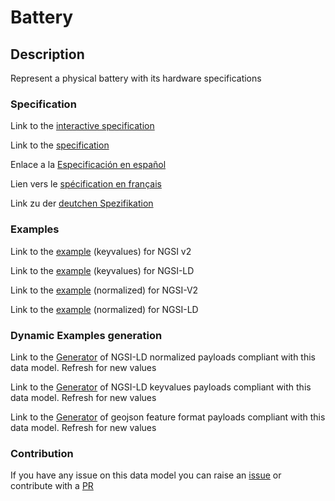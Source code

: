 # Battery

## Description 

Represent a physical battery with its hardware specifications
### Specification

Link to the [interactive specification](https://swagger.lab.fiware.org/?url=https://github.com/smart-data-models/dataModel.Battery/blob/master/Battery/swagger.yaml)

Link to the [specification](https://github.com/smart-data-models/dataModel.Battery/blob/master/Battery/doc/spec.md)

Enlace a la [Especificación en español](https://github.com/smart-data-models/dataModel.Battery/blob/master/Battery/doc/spec_ES.md)

Lien vers le [spécification en français](https://github.com/smart-data-models/dataModel.Battery/blob/master/Battery/doc/spec_FR.md)

Link zu der [deutchen Spezifikation](https://github.com/smart-data-models/dataModel.Battery/blob/master/Battery/doc/spec_DE.md)
### Examples

Link to the [example](https://github.com/smart-data-models/dataModel.Battery/blob/master/Battery/examples/example.json) (keyvalues) for NGSI v2

Link to the [example](https://github.com/smart-data-models/dataModel.Battery/blob/master/Battery/examples/example.jsonld) (keyvalues) for NGSI-LD

Link to the [example](https://github.com/smart-data-models/dataModel.Battery/blob/master/Battery/examples/example-normalized.json) (normalized) for NGSI-V2

Link to the [example](https://github.com/smart-data-models/dataModel.Battery/blob/master/Battery/examples/example-normalized.jsonld) (normalized) for NGSI-LD
### Dynamic Examples generation

Link to the [Generator](https://smartdatamodels.org/extra/ngsi-ld_generator_v0.92.php?schemaUrl=https://raw.githubusercontent.com/smart-data-models/dataModel.Battery/master/Battery/schema.json&email=info@smartdatamodels.org) of NGSI-LD normalized payloads compliant with this data model. Refresh for new values

Link to the [Generator](https://smartdatamodels.org/extra/ngsi-ld_generator_keyvalues_v0.92.php?schemaUrl=https://raw.githubusercontent.com/smart-data-models/dataModel.Battery/master/Battery/schema.json&email=info@smartdatamodels.org) of NGSI-LD keyvalues payloads compliant with this data model. Refresh for new values

Link to the [Generator](https://smartdatamodels.org/extra/geojson_features_generator_v1.0.php?schemaUrl=https://raw.githubusercontent.com/smart-data-models/dataModel.Battery/master/Battery/schema.json&email=info@smartdatamodels.org) of geojson feature format payloads compliant with this data model. Refresh for new values
### Contribution

 If you have any issue on this data model you can raise an [issue](https://github.com/smart-data-models/dataModel.Battery/issues)  or contribute with a [PR](https://github.com/smart-data-models/dataModel.Battery/pulls)